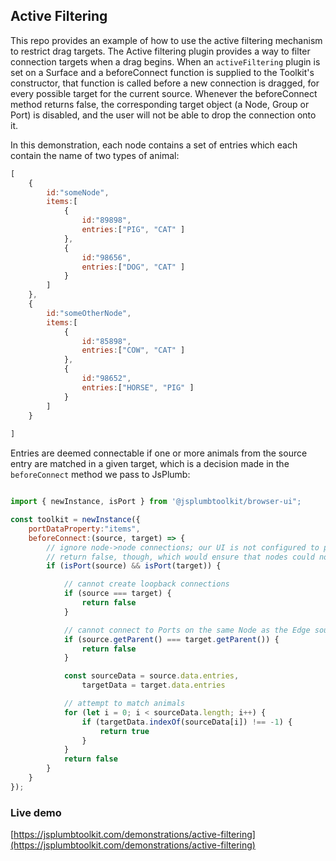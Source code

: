 ## Active Filtering

This repo provides an example of how to use the active filtering mechanism to restrict drag targets. The Active filtering plugin provides a way to filter connection targets when a drag begins. When an `activeFiltering` plugin is set on a Surface and a beforeConnect function is supplied to the Toolkit's constructor, that function is called before a new connection is dragged, for every possible target for the current source. Whenever the beforeConnect method returns false, the corresponding target object (a Node, Group or Port) is disabled, and the user will not be able to drop the connection onto it. 


In this demonstration, each node contains a set of entries which each contain the name of two types of animal:
 
 
```javascript
[
    {
        id:"someNode",
        items:[
            {
                id:"89898",
                entries:["PIG", "CAT" ]
            },
            {
                id:"98656",
                entries:["DOG", "CAT" ]
            }    
        ]
    },
    {
        id:"someOtherNode",
        items:[
            {
                id:"85898",
                entries:["COW", "CAT" ]
            },
            {
                id:"98652",
                entries:["HORSE", "PIG" ]
            }    
        ]
    }
    
]
```
 
Entries are deemed connectable if one or more animals from the source entry are matched in a given target, which is a decision made in the `beforeConnect` method we pass to JsPlumb:

```javascript

import { newInstance, isPort } from '@jsplumbtoolkit/browser-ui";

const toolkit = newInstance({
    portDataProperty:"items",
    beforeConnect:(source, target) => {
        // ignore node->node connections; our UI is not configured to produce them. we could catch it and
        // return false, though, which would ensure that nodes could not be connected programmatically.
        if (isPort(source) && isPort(target)) {

            // cannot create loopback connections
            if (source === target) {
                return false
            }

            // cannot connect to Ports on the same Node as the Edge source
            if (source.getParent() === target.getParent()) {
                return false
            }

            const sourceData = source.data.entries,
                targetData = target.data.entries

            // attempt to match animals
            for (let i = 0; i < sourceData.length; i++) {
                if (targetData.indexOf(sourceData[i]) !== -1) {
                    return true
                }
            }
            return false
        }
    }
});
```


    
    
### Live demo

[https://jsplumbtoolkit.com/demonstrations/active-filtering](https://jsplumbtoolkit.com/demonstrations/active-filtering)
